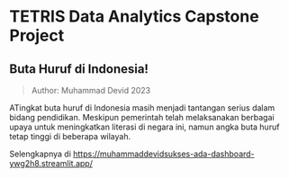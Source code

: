# TETRIS Data Analytics Capstone Project
## Buta Huruf di Indonesia!
> Author: Muhammad Devid 2023

ATingkat buta huruf di Indonesia masih menjadi tantangan serius dalam bidang pendidikan. Meskipun pemerintah telah melaksanakan berbagai upaya untuk meningkatkan literasi di negara ini, namun angka buta huruf tetap tinggi di beberapa wilayah.

Selengkapnya di https://muhammaddevidsukses-ada-dashboard-ywg2h8.streamlit.app/

